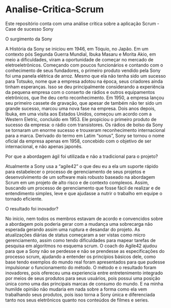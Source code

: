 # Analise-Critica-Scrum
Este repositório conta com uma análise crítica sobre a aplicação Scrum - Case de sucesso Sony

O surgimento da Sony

A História da Sony se iniciou em 1946, em Tóquio, no Japão. 
Em um contexto pós Segunda Guerra Mundial, Ibuka Masaru e Morita Akio, em meio a dificuldades, viram a oportunidade de começar no mercado de eletroeletrônicos. 
Começando com poucos funcionários e contando com o conhecimento de seus fundadores, o primeiro produto vendido pela Sony foi uma panela elétrica de arroz. 
Mesmo que ela não tenha sido um sucesso para Totsuko, nome que a empresa adotou na época, seus criadores ainda tinham esperanças. 
Isso se deu principalmente considerando a experiência da pequena empresa com o conserto de rádios e outros equipamentos eletrônicos, que lhe deu certo reconhecimento.
Em 1950, a empresa lançou seu primeiro cassete de gravação, que apesar de também não ter sido um grande sucesso, marcou uma nova fase na empresa. 
Dois anos depois, Ibuka, em uma visita aos Estados Unidos, começou um acordo com a Western Eletric, concluído em 1953. 
Ele propiciou o primeiro produto de sucesso da empresa: o rádio com transistores.
Os rádios de bolso da Sony se tornaram um enorme sucesso e trouxeram reconhecimento internacional para a marca.
Derivado do termo em Latim “sonus”, Sony se tornou o nome oficial da empresa apenas em 1958, concebido com o objetivo de ser internacional, e não apenas japonês.

Por que a abordagem ágil foi utilizada e não a tradicional para o projeto?

Atualmente a Sony usa a “agile42” o que deu eu a ela um suporte rápido para estabelecer o processo de gerenciamento de seus projetos e desenvolvimento de um software mais robusto baseado na abordagem Scrum em um projeto de alto risco e de contexto complexos. Assim, buscando um processo de gerenciamento que fosse fácil de realizar e de entendimento simples, leve e que ajudasse a nutrir o trabalho em equipe o tornado eficiente.

O resultado foi inovador?

No início, nem todos os membros estavam de acordo e convencidos sobre a abordagem pois poderia gerar com a mudança uma sobrecarga não esperada gerando assim uma ruptura e desandar do projeto. As atualizações diárias de status começaram a ser vistas como micro gerenciamento, assim como tendo dificuldades para mapear tarefas de pesquisa em algoritmos no esquema scrum. O coach do Agile42 ajudou para que a Sony não se perdesse e não se prendesse as especificações do processo scrum, ajudando a entender os princípios básicos dele, como base tendo exemplos do mundo real foram apresentados para que pudesse impulsionar o funcionamento do método.
O método e o resultado foram inovadores, pois ofereceu uma experiencia entre entretenimento integrado por meios de seus produtos para seus usuários, pois possui uma posição única como uma das principais marcas de consumo do mundo. E na minha humilde opinião não mudaria em nada sobre a forma como ela vem trabalhando seus produtos, pois isso torna a Sony única e diferenciada tanto nos seus eletrônicos quanto nos conteúdos de filmes e series.
